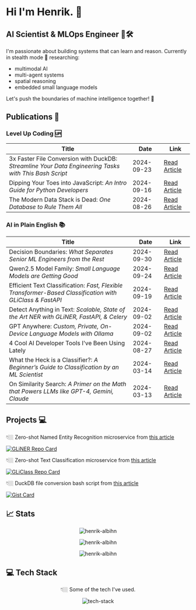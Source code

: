 # Hi I'm Henrik. 👋

## AI Scientist & MLOps Engineer 🧠🛠️

I'm passionate about building systems that can learn and reason. Currently in stealth mode 🤫 researching:

- multimodal AI
- multi-agent systems
- spatial reasoning
- embedded small language models

Let's push the boundaries of machine intelligence together! 🚀

## Publications 📝

### Level Up Coding 🆙

| Title | Date | Link |
|---------------|------|------|
| 3x Faster File Conversion with DuckDB: *Streamline Your Data Engineering Tasks with This Bash Script* | 2024-09-23 | [Read Article](https://levelup.gitconnected.com/3x-faster-file-conversion-with-duckdb-408ef18d2b04) |
| Dipping Your Toes into JavaScript: *An Intro Guide for Python Developers* | 2024-09-16 | [Read Article](https://levelup.gitconnected.com/dipping-your-toes-into-javascript-62282f7833ba) |
| The Modern Data Stack is Dead: *One Database to Rule Them All* | 2024-08-26 | [Read Article](https://levelup.gitconnected.com/the-modern-data-stack-is-dead-1a17eb8f7813) |

### AI in Plain English 📚

| Title | Date | Link |
|---------------|------|------|
| Decision Boundaries: *What Separates Senior ML Engineers from the Rest* | 2024-09-30 | [Read Article](https://ai.plainenglish.io/decision-boundaries-b6284f4b0eac) |
| Qwen2.5 Model Family: *Small Language Models are Getting Good* | 2024-09-24 | [Read Article](https://ai.plainenglish.io/qwen2-5-model-family-cf4a5ea2a6c9) |
| Efficient Text Classification: *Fast, Flexible Transformer-Based Classification with GLiClass & FastAPI* | 2024-09-19 | [Read Article](https://ai.plainenglish.io/efficient-text-classification-055bf287f0c1) |
| Detect Anything in Text: *Scalable, State of the Art NER with GLiNER, FastAPI, & Celery* | 2024-09-02 | [Read Article](https://ai.plainenglish.io/detect-anything-in-text-85711c00145c) |
| GPT Anywhere: *Custom, Private, On-Device Language Models with Ollama* | 2024-09-02 | [Read Article](https://ai.plainenglish.io/gpt-anywhere-5e059a2e3597) |
| 4 Cool AI Developer Tools I've Been Using Lately | 2024-08-27 | [Read Article](https://ai.plainenglish.io/4-cool-ai-developer-tools-ive-been-using-lately-f3076781a8a1) |
| What the Heck is a Classifier?: *A Beginner’s Guide to Classification by an ML Scientist* | 2024-03-14 | [Read Article](https://ai.plainenglish.io/what-the-heck-is-a-classifier-9b531fd51c53) |
| On Similarity Search: *A Primer on the Math that Powers LLMs like GPT-4, Gemini, Claude* | 2024-03-13 | [Read Article](https://ai.plainenglish.io/on-text-similarity-search-d05a9ddb700f) |

## Projects 💻

👇🏼 Zero-shot Named Entity Recognition microservice from [this article](https://ai.plainenglish.io/detect-anything-in-text-85711c00145c)

[![GLiNER Repo Card](https://gh-readme-stats-ha.vercel.app/api/pin/?username=henrikalbihn&repo=gliner-as-a-service&theme=tokyonight&show_owner=true)](https://github.com/henrikalbihn/gliner-as-a-service)

👇🏼 Zero-shot Text Classification microservice from [this article](https://ai.plainenglish.io/efficient-text-classification-055bf287f0c1)

[![GLiClass Repo Card](https://gh-readme-stats-ha.vercel.app/api/pin/?username=henrikalbihn&repo=gliclass-as-a-service&theme=tokyonight&show_owner=true)](https://github.com/henrikalbihn/gliclass-as-a-service)

👇🏼 DuckDB file conversion bash script from [this article](https://levelup.gitconnected.com/3x-faster-file-conversion-with-duckdb-408ef18d2b04)

[![Gist Card](https://gh-readme-stats-ha.vercel.app/api/gist?id=91c825b0dda7a220482834c0dc9a60a9&show_owner=true&theme=tokyonight)](https://gist.github.com/henrikalbihn/91c825b0dda7a220482834c0dc9a60a9)

<h2>📈 Stats</h2>

<p align="center">
  <img src="https://github-readme-activity-graph.vercel.app/graph?username=henrikalbihn&theme=github-compact" alt="henrik-albihn" />
</p>

<p align="center">
  <img src="https://gh-readme-stats-ha.vercel.app/api/top-langs/?username=henrikalbihn&theme=tokyonight&langs_count=8&hide=html,css,jupyter%20notebook&layout=donut" alt="henrik-albihn" />
</p>

<p align="center">
  <img src="https://gh-readme-stats-ha.vercel.app/api?username=henrikalbihn&show_icons=true&hide_title=true&card_width=500px&theme=tokyonight&count_private=true&rank_icon=github&" alt="henrik-albihn" />
</p>

<h2>💻 Tech Stack</h2>
<p align="center">👇🏼 Some of the tech I've used.</p>
<p align="center">
  <img src="https://skillicons.dev/icons?i=python,fastapi,pytorch,tensorflow,r,bash,nextjs,react,nodejs,bun,javascript,typescript,golang,rust,docker,kubernetes,jenkins,linux,aws,gcp,azure,postgres,mysql,mongodb,cassandra,redis,git,github,gitlab,githubactions&perline=6&theme=dark" alt="tech-stack" />
</p>
